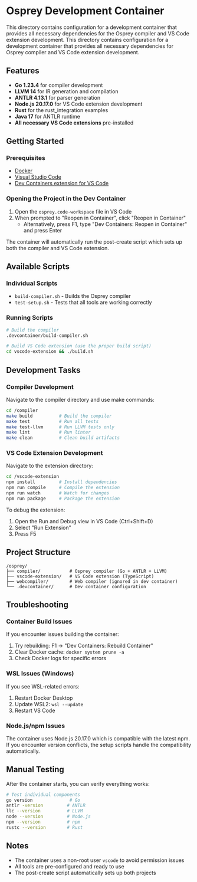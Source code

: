 # Osprey Development Container

This directory contains configuration for a development container that provides all necessary dependencies for the Osprey compiler and VS Code extension development.
This directory contains configuration for a development container that provides all necessary dependencies for Osprey compiler and VS Code extension development.

## Features

- **Go 1.23.4** for compiler development
- **LLVM 14** for IR generation and compilation  
- **ANTLR 4.13.1** for parser generation
- **Node.js 20.17.0** for VS Code extension development
- **Rust** for the rust_integration examples
- **Java 17** for ANTLR runtime
- **All necessary VS Code extensions** pre-installed

## Getting Started

### Prerequisites

- [Docker](https://www.docker.com/products/docker-desktop)
- [Visual Studio Code](https://code.visualstudio.com/)
- [Dev Containers extension for VS Code](https://marketplace.visualstudio.com/items?itemName=ms-vscode-remote.remote-containers)

### Opening the Project in the Dev Container

1. Open the `osprey.code-workspace` file in VS Code
2. When prompted to "Reopen in Container", click "Reopen in Container"
   - Alternatively, press F1, type "Dev Containers: Reopen in Container" and press Enter

The container will automatically run the post-create script which sets up both the compiler and VS Code extension.

## Available Scripts

### Individual Scripts
- `build-compiler.sh` - Builds the Osprey compiler
- `test-setup.sh` - Tests that all tools are working correctly

### Running Scripts
```bash
# Build the compiler
.devcontainer/build-compiler.sh

# Build VS Code extension (use the proper build script)
cd vscode-extension && ./build.sh
```

## Development Tasks

### Compiler Development

Navigate to the compiler directory and use make commands:
```bash
cd /compiler
make build          # Build the compiler
make test           # Run all tests
make test-llvm      # Run LLVM tests only
make lint           # Run linter
make clean          # Clean build artifacts
```

### VS Code Extension Development

Navigate to the extension directory:
```bash
cd /vscode-extension
npm install         # Install dependencies
npm run compile     # Compile the extension
npm run watch       # Watch for changes
npm run package     # Package the extension
```

To debug the extension:
1. Open the Run and Debug view in VS Code (Ctrl+Shift+D)
2. Select "Run Extension"
3. Press F5

## Project Structure

```
/osprey/
├── compiler/           # Osprey compiler (Go + ANTLR + LLVM)
├── vscode-extension/   # VS Code extension (TypeScript)
├── webcompiler/        # Web compiler (ignored in dev container)
└── .devcontainer/      # Dev container configuration
```

## Troubleshooting

### Container Build Issues
If you encounter issues building the container:

1. Try rebuilding: F1 → "Dev Containers: Rebuild Container"
2. Clear Docker cache: `docker system prune -a`
3. Check Docker logs for specific errors

### WSL Issues (Windows)
If you see WSL-related errors:

1. Restart Docker Desktop
2. Update WSL2: `wsl --update`
3. Restart VS Code

### Node.js/npm Issues
The container uses Node.js 20.17.0 which is compatible with the latest npm. If you encounter version conflicts, the setup scripts handle the compatibility automatically.

## Manual Testing

After the container starts, you can verify everything works:

```bash
# Test individual components
go version              # Go
antlr -version         # ANTLR  
llc --version          # LLVM
node --version         # Node.js
npm --version          # npm
rustc --version        # Rust
```

## Notes

- The container uses a non-root user `vscode` to avoid permission issues
- All tools are pre-configured and ready to use
- The post-create script automatically sets up both projects
